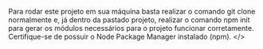 Para rodar este projeto em sua máquina basta realizar o comando git clone normalmente e, já dentro da pastado projeto, realizar o comando npm init para gerar os módulos necessários para o projeto funcionar corretamente. Certifique-se de possuir o Node Package Manager instalado (npm). </>
